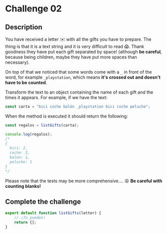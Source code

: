 # Challenge 02

## Description

You have received a letter ✉️ with all the gifts you have to prepare. The thing is that it is a text string and it is very difficult to read 😱. Thank goodness they have put each gift separated by space! (although **be careful**, because being children, maybe they have put more spaces than necessary).

On top of that we noticed that some words come with a `_` in front of the word, for example `_playstation`, which means **it's crossed out and doesn't have to be counted**.

Transform the text to an object containing the name of each gift and the times it appears. For example, if we have the text:

```javascript
const carta = "bici coche balón _playstation bici coche peluche";
```

When the method is executed it should return the following:

```javascript
const regalos = listGifts(carta);

console.log(regalos);
/*
{
  bici: 2,
  coche: 2,
  balón: 1,
  peluche: 1
}
*/
```

Please note that the tests may be more comprehensive.... 😝 **Be careful with counting blanks!**

## Complete the challenge

```javascript
export default function listGifts(letter) {
	// ¡Tú puedes!
	return {};
}
```
